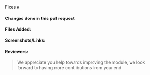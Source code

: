 <!-- Add the issue number that is fixed by this PR (Eg: Fixes #45) -->
Fixes #

#### Changes done in this pull request:
<!-- Add a small decription to your solution -->
 


#### Files Added:
<!-- Mention any new files added,removed or changed-->




#### Screenshots/Links:
<!-- Add revelant screenshots/links to view your work-->




#### Reviewers:
<!-- Tag in maintainers to review your work-->


> We appreciate you help towards improving the module, we look forward to having more contributions from your end